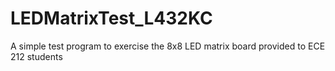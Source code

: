 # LEDMatrixTest_L432KC
A simple test program to exercise the 8x8 LED matrix board provided to ECE 212 students
